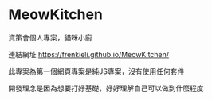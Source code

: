 # MeowKitchen
資策會個人專案，貓咪小廚

連結網址
https://frenkieli.github.io/MeowKitchen/

此專案為第一個網頁專案是純JS專案，沒有使用任何套件

開發理念是因為想要打好基礎，好好理解自己可以做到什麼程度
